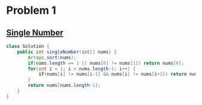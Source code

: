 # Problem 1

## [Single Number](https://leetcode.com/problems/single-number/description/)
```java
class Solution {
    public int singleNumber(int[] nums) {
        Arrays.sort(nums);
        if(nums.length == 1 || nums[0] != nums[1]) return nums[0];
        for(int i = 1; i < nums.length-1; i++) {
            if(nums[i] != nums[i-1] && nums[i] != nums[i+1]) return nums[i];
        }
        return nums[nums.length-1];
    }
}
```
